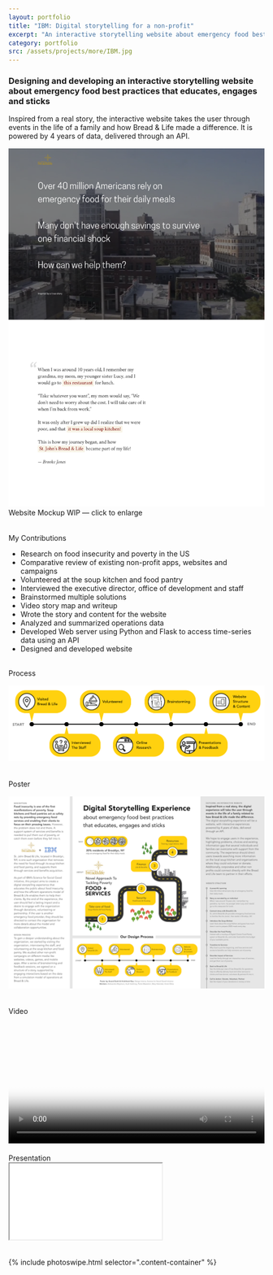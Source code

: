 ```yaml
---
layout: portfolio
title: "IBM: Digital storytelling for a non-profit"
excerpt: "An interactive storytelling website about emergency food best practices that educates, engages and sticks"
category: portfolio
src: /assets/projects/more/IBM.jpg
---
```



<h3 class="lead">
    <strong>Designing and developing an interactive storytelling website about emergency food best practices that educates, engages and sticks
    </strong>
</h3>

Inspired from a real story, the interactive website takes the user through events in the life of a family and how Bread & Life made a difference. It is powered by 4 years of data, delivered through an API.


<!-- <div class='row' style='overflow-y: auto; max-height: 50vh;'>
    <a href="" target="_blank">
        <img src="">
    </a>
</div> -->

<figure itemprop="associatedMedia" itemscope itemtype="http://schema.org/ImageObject" class="item">
   <a href="/assets/others/ibm/website.png" itemprop="contentUrl" data-size="1400x11432" class="no-decoration" target="_blank">
       <img src="/assets/others/ibm/website-thumbnail.png" itemprop="thumbnail" alt="Website Mockup" class="border"/>
   </a>
   <figcaption>Website Mockup WIP — click to enlarge</figcaption>
</figure>
<br>

<div class="bar"></div>
<label>My Contributions</label>

- Research on food insecurity and poverty in the US
- Comparative review of existing non-profit apps, websites and campaigns
- Volunteered at the soup kitchen and food pantry
- Interviewed the executive director, office of development and staff
- Brainstormed multiple solutions
- Video story map and writeup
- Wrote the story and content for the website
- Analyzed and summarized operations data
- Developed Web server using Python and Flask to access time-series data using an API
- Designed and developed website

<br>

<div class="bar"></div>
<label>Process</label>

<figure itemprop="associatedMedia" itemscope itemtype="http://schema.org/ImageObject" class="item">
   <a href="/assets/others/ibm/process.png" itemprop="contentUrl" data-size="1700x500" class="no-decoration" target="_blank">
       <img src="/assets/others/ibm/process.png" itemprop="thumbnail" alt="Process" />
   </a>
</figure>
<br>

<div class="bar"></div>
<label>Poster</label>

<figure itemprop="associatedMedia" itemscope itemtype="http://schema.org/ImageObject" class="item">
   <a href="/assets/others/ibm/poster.png" itemprop="contentUrl" data-size="3456x2592" class="no-decoration" target="_blank">
       <img src="/assets/others/ibm/poster-thumbnail.png" itemprop="thumbnail" alt="Poster Presentation" />
   </a>
</figure>

<br>

<div class="bar"></div>
<label>Video</label>

<div class='js-player'>
    <video style='width: 100%' poster='/assets/others/ibm/video-poster.jpg'>
        <source src="https://www.dropbox.com/s/do22x1r5b09sb5k/Bread%20and%20Life%20Project%20-%20Anand%20Doshi%20-%20Hrishikesh%20Rao.mp4?dl=1"></source>
        <!-- Fallback for browsers that don't support the <video> element -->
        <a href="https://www.dropbox.com/s/do22x1r5b09sb5k/Bread%20and%20Life%20Project%20-%20Anand%20Doshi%20-%20Hrishikesh%20Rao.mp4?dl=1" download>Download</a>
    </video>
</div>


<br>

<div class="bar"></div>
<label>Presentation</label>

<div class="embed-responsive embed-responsive-4by3">
  <iframe class="embed-responsive-item" src="//www.slideshare.net/slideshow/embed_code/key/J5YFHO3A7pC9Ld" allowfullscreen></iframe>
</div>

<br>

<!-- <div class="bar"></div>
<label>Photos</label> -->


{% include photoswipe.html selector=".content-container" %}

<link rel="stylesheet" href="https://cdn.plyr.io/2.0.13/plyr.css">

<style>
figure {
    margin: 1rem 0;
}

.plyr {
  border-radius: 4px;
  margin-bottom: 15px;
}

.plyr button {
    height: auto;
    margin-bottom: 0;
}
</style>

<script type="text/javascript" src="https://cdn.plyr.io/2.0.13/plyr.js"></script>
<script type="text/javascript">
    (function() {
      // This is the bare minimum JavaScript. You can opt to pass no arguments to setup.
      // e.g. just plyr.setup(); and leave it at that if you have no need for events
      var instances = plyr.setup('.js-player', {
        // Output to console
        debug: true
      });
    })();
</script>
